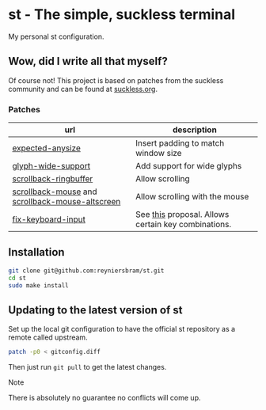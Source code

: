 # st - The simple, suckless terminal

My personal st configuration.

## Wow, did I write all that myself?

Of course not! This project is based on patches from the suckless community and 
can be found at [suckless.org](https://st.suckless.org/patches/).

### Patches

| url | description |
| --- | --- |
| [expected-anysize](https://st.suckless.org/patches/anysize/st-expected-anysize-0.9.diff) | Insert padding to match window size |
| [glyph-wide-support](https://st.suckless.org/patches/glyph_wide_support/st-glyph-wide-support-20230701-5770f2f.diff) | Add support for wide glyphs |
| [scrollback-ringbuffer](https://st.suckless.org/patches/scrollback/st-scrollback-ringbuffer-0.9.2.diff) | Allow scrolling |
| [scrollback-mouse](https://st.suckless.org/patches/scrollback/st-scrollback-mouse-0.9.2.diff) and [scrollback-mouse-altscreen](https://st.suckless.org/patches/scrollback/st-scrollback-mouse-altscreen-20220127-2c5edf2.diff) | Allow scrolling with the mouse |
| [fix-keyboard-input](https://st.suckless.org/patches/fix_keyboard_input/st-fix-keyboard-input-20180605-dc3b5ba.diff) | See [this](http://www.leonerd.org.uk/hacks/fixterms/) proposal. Allows certain key combinations. |

## Installation

```sh
git clone git@github.com:reyniersbram/st.git
cd st
sudo make install
```

## Updating to the latest version of st

Set up the local git configuration to have the official st repository as 
a remote called upstream.

```sh
patch -p0 < gitconfig.diff
```

Then just run `git pull` to get the latest changes.

> [!NOTE]
> There is absolutely no guarantee no conflicts will come up.
